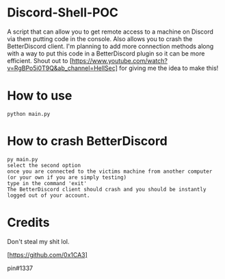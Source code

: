 # Discord-Shell-POC
A script that can allow you to get remote access to a machine on Discord via them putting code in the console. Also allows you to crash the BetterDiscord client. I'm planning to add more connection methods along with a way to put this code in a BetterDiscord plugin so it can be more efficient.
Shout out to [https://www.youtube.com/watch?v=RgBPo5i0T9Q&ab_channel=HellSec] for giving me the idea to make this!

# How to use
```
python main.py
```
# How to crash BetterDiscord
```
py main.py
select the second option
once you are connected to the victims machine from another computer (or your own if you are simply testing)
type in the command 'exit'
The BetterDiscord client should crash and you should be instantly logged out of your account.
```
# Credits
Don't steal my shit lol.

[https://github.com/0x1CA3]

pin#1337
